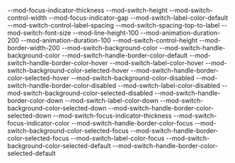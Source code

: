 --mod-focus-indicator-thickness
--mod-switch-height
--mod-switch-control-width
--mod-focus-indicator-gap
--mod-switch-label-color-default
--mod-switch-control-label-spacing
--mod-switch-spacing-top-to-label
--mod-switch-font-size
--mod-line-height-100
--mod-animation-duration-200
--mod-animation-duration-100
--mod-switch-control-height
--mod-border-width-200
--mod-switch-background-color
--mod-switch-handle-background-color
--mod-switch-handle-border-color-default
--mod-switch-handle-border-color-hover
--mod-switch-label-color-hover
--mod-switch-background-color-selected-hover
--mod-switch-handle-border-color-selected-hover
--mod-switch-background-color-disabled
--mod-switch-handle-border-color-disabled
--mod-switch-label-color-disabled
--mod-switch-background-color-selected-disabled
--mod-switch-handle-border-color-down
--mod-switch-label-color-down
--mod-switch-background-color-selected-down
--mod-switch-handle-border-color-selected-down
--mod-switch-focus-indicator-thickness
--mod-switch-focus-indicator-color
--mod-switch-handle-border-color-focus
--mod-switch-background-color-selected-focus
--mod-switch-handle-border-color-selected-focus
--mod-switch-label-color-focus
--mod-switch-background-color-selected-default
--mod-switch-handle-border-color-selected-default
